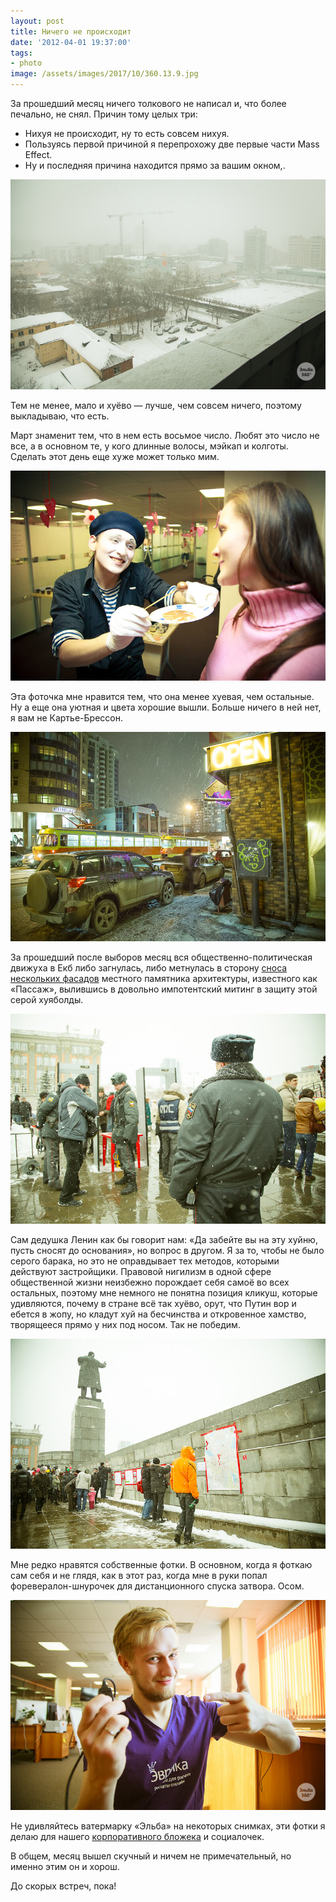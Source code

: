 ```yaml
---
layout: post
title: Ничего не происходит
date: '2012-04-01 19:37:00'
tags:
- photo
image: /assets/images/2017/10/360.13.9.jpg
---
```


За прошедший месяц ничего толкового не написал и, что более печально, не снял. Причин тому целых три:
- Нихуя не происходит, ну то есть совсем нихуя.
- Пользуясь первой причиной я перепрохожу две первые части Mass Effect.
- Ну и последняя причина находится прямо за вашим окном,.

![Последний снегопад, Дмитрий Афонин, 2012](/assets/images/2017/10/360.13.7.jpg)

Тем не менее, мало и хуёво — лучше, чем совсем ничего, поэтому выкладываю, что есть.

Март знаменит тем, что в нем есть восьмое число. Любят это число не все, а в основном те, у кого длинные волосы, мэйкап и колготы. Сделать этот день еще хуже может только мим.

![Мартовский мим, Дмитрий Афонин, 2012](/assets/images/2017/10/IMG_1918.jpg)

Эта фоточка мне нравится тем, что она менее хуевая, чем остальные. Ну а еще она уютная и цвета хорошие вышли. Больше ничего в ней нет, я вам не Картье-Брессон.

![Улица Радищева, Дмитрий Афонин, 2012](/assets/images/2017/10/IMG_2427.jpg)

За прошедший после выборов месяц вся общественно-политическая движуха в Екб либо загнулась, либо метнулась в сторону [сноса нескольких фасадов](http://www.nr2.ru/ekb/376748.html) местного памятника архитектуры, известного как «Пассаж», вылившись в довольно импотентский митинг в защиту этой серой хуяболды.

![Контроль, Дмитрий Афонин, 2012](/assets/images/2017/10/IMG_2560.jpg)

Сам дедушка Ленин как бы говорит нам: «Да забейте вы на эту хуйню, пусть сносят до основания», но вопрос в другом. Я за то, чтобы не было серого барака, но это не оправдывает тех методов, которыми действуют застройщики. Правовой нигилизм в одной сфере общественной жизни неизбежно порождает себя самоё во всех остальных, поэтому мне немного не понятна позиция кликуш, которые удивляются, почему в стране всё так хуёво, орут, что Путин вор и ебется в жопу, но кладут хуй на бесчинства и откровенное хамство, творящееся прямо у них под носом. Так не победим.

![Митинг против сноса Пассажа, Дмитрий Афонин, 2012](/assets/images/2017/10/IMG_2567.jpg)

 Мне редко нравятся собственные фотки. В основном, когда я фоткаю сам себя и не глядя, как в этот раз, когда мне в руки попал форевералон-шнурочек для дистанционного спуска затвора. Осом.

![Дмитрий Афонин, 2012](/assets/images/2017/10/360.13.9.jpg)

Не удивляйтесь ватермарку «Эльба» на некоторых снимках, эти фотки я делаю для нашего [корпоративного бложека](http://www.e-kontur.ru/blog) и социалочек.

В общем, месяц вышел скучный и ничем не примечательный, но именно этим он и хорош.

До скорых встреч, пока!